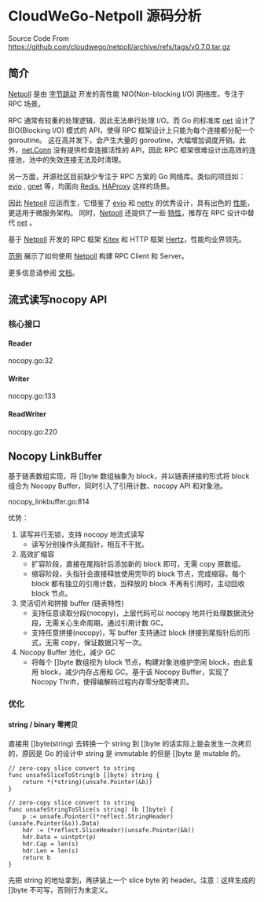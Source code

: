 # CloudWeGo-Netpoll 源码分析
Source Code From
https://github.com/cloudwego/netpoll/archive/refs/tags/v0.7.0.tar.gz

## 简介

[Netpoll][Netpoll] 是由 [字节跳动][ByteDance] 开发的高性能 NIO(Non-blocking I/O)
网络库，专注于 RPC 场景。

RPC 通常有较重的处理逻辑，因此无法串行处理 I/O。而 Go 的标准库 [net][net] 设计了 BIO(Blocking I/O) 模式的
API，使得 RPC 框架设计上只能为每个连接都分配一个 goroutine。 这在高并发下，会产生大量的
goroutine，大幅增加调度开销。此外，[net.Conn][net.Conn] 没有提供检查连接活性的 API，因此 RPC
框架很难设计出高效的连接池，池中的失效连接无法及时清理。

另一方面，开源社区目前缺少专注于 RPC 方案的 Go 网络库。类似的项目如：[evio][evio]
, [gnet][gnet] 等，均面向 [Redis][Redis], [HAProxy][HAProxy] 这样的场景。

因此 [Netpoll][Netpoll] 应运而生，它借鉴了 [evio][evio]
和 [netty][netty] 的优秀设计，具有出色的 [性能](#性能)，更适用于微服务架构。
同时，[Netpoll][Netpoll] 还提供了一些 [特性](#特性)，推荐在 RPC 设计中替代
[net][net] 。

基于 [Netpoll][Netpoll] 开发的 RPC 框架 [Kitex][Kitex] 和 HTTP 框架 [Hertz][Hertz]，性能均业界领先。

[范例][netpoll-examples] 展示了如何使用 [Netpoll][Netpoll]
构建 RPC Client 和 Server。

更多信息请参阅 [文档](#文档)。

## 流式读写nocopy API
### 核心接口
#### Reader
nocopy.go:32
#### Writer
nocopy.go:133
#### ReadWriter
nocopy.go:220

## Nocopy LinkBuffer
基于链表数组实现，将 []byte 数组抽象为 block，并以链表拼接的形式将 block 组合为 Nocopy Buffer，同时引入了引用计数、nocopy API 和对象池。

nocopy_linkbuffer.go:814

优势：
1. 读写并行无锁，支持 nocopy 地流式读写
   * 读写分别操作头尾指针，相互不干扰。
2. 高效扩缩容
   * 扩容阶段，直接在尾指针后添加新的 block 即可，无需 copy 原数组。
   * 缩容阶段，头指针会直接释放使用完毕的 block 节点，完成缩容。每个 block 都有独立的引用计数，当释放的 block 不再有引用时，主动回收 block 节点。
3. 灵活切片和拼接 buffer (链表特性)
   * 支持任意读取分段(nocopy)，上层代码可以 nocopy 地并行处理数据流分段，无需关心生命周期，通过引用计数 GC。
   * 支持任意拼接(nocopy)，写 buffer 支持通过 block 拼接到尾指针后的形式，无需 copy，保证数据只写一次。
4. Nocopy Buffer 池化，减少 GC
   * 将每个 []byte 数组视为 block 节点，构建对象池维护空闲 block，由此复用 block，减少内存占用和 GC。基于该 Nocopy Buffer，实现了 Nocopy Thrift，使得编解码过程内存零分配零拷贝。

### 优化
#### string / binary 零拷贝
直接用 []byte(string) 去转换一个 string 到 []byte 的话实际上是会发生一次拷贝的，原因是 Go 的设计中 string 是 immutable 的但是 []byte 是 mutable 的。

```
// zero-copy slice convert to string
func unsafeSliceToString(b []byte) string {
	return *(*string)(unsafe.Pointer(&b))
}

// zero-copy slice convert to string
func unsafeStringToSlice(s string) (b []byte) {
	p := unsafe.Pointer((*reflect.StringHeader)(unsafe.Pointer(&s)).Data)
	hdr := (*reflect.SliceHeader)(unsafe.Pointer(&b))
	hdr.Data = uintptr(p)
	hdr.Cap = len(s)
	hdr.Len = len(s)
	return b
}
```

先把 string 的地址拿到，再拼装上一个 slice byte 的 header。注意：这样生成的 []byte 不可写，否则行为未定义。



[Netpoll]: https://github.com/cloudwego/netpoll
[net]: https://github.com/golang/go/tree/master/src/net
[net.Conn]: https://github.com/golang/go/blob/master/src/net/net.go
[evio]: https://github.com/tidwall/evio
[gnet]: https://github.com/panjf2000/gnet
[netty]: https://github.com/netty/netty
[Kitex]: https://github.com/cloudwego/kitex
[Hertz]: https://github.com/cloudwego/hertz
[netpoll-examples]:https://github.com/cloudwego/netpoll-examples
[ByteDance]: https://www.bytedance.com
[Redis]: https://redis.io
[HAProxy]: http://www.haproxy.org